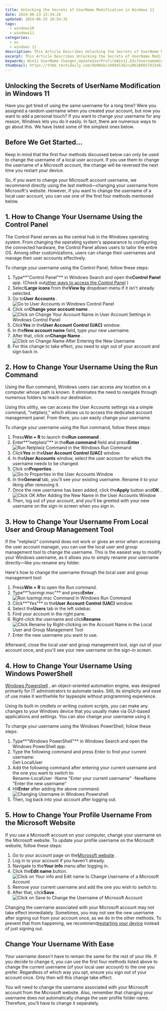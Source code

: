 ```yaml
---
title: Unlocking the Secrets of UserName Modification in Windows 11
date: 2024-06-23 15:34:24
updated: 2024-06-25 10:54:35
tags:
  - windows10
  - windows11
categories:
  - os
  - windows 11
description: This Article Describes Unlocking the Secrets of UserName Modification in Windows 11
excerpt: This Article Describes Unlocking the Secrets of UserName Modification in Windows 11
keywords: Win11 UserName Changer,UpdateUserProfileWin11,EditUsernameWin11,UserModifyWin11Tools,PersonalizeWin11Screen,WindowsProfileUpdateWin11,CustomUserNameWindows 11
thumbnail: https://thmb.techidaily.com/bb00ebc3d89d1362ca9b186657d254b37c10a245e721f7dc9d791e4530e6a65b.jpeg
---
```


## Unlocking the Secrets of UserName Modification in Windows 11

 Have you got tired of using the same username for a long time? Were you assigned a random username when you created your account, but now you want to add a personal touch? If you want to change your username for any reason, Windows lets you do it easily. In fact, there are numerous ways to go about this. We have listed some of the simplest ones below.

## Before We Get Started…

 Keep in mind that the first four methods discussed below can only be used to change the username of a local user account. If you use them to change the username of a Microsoft account, the change will be reversed the next time you restart your device.

 So, if you want to change your Microsoft account username, we recommend directly using the last method—changing your username from Microsoft's website. However, if you want to change the username of a local user account, you can use one of the first four methods mentioned below.

## 1\. How to Change Your Username Using the Control Panel

 The Control Panel serves as the central hub in the Windows operating system. From changing the operating system's appearance to configuring the connected hardware, the Control Panel allows users to tailor the entire OS. Among other customizations, users can change their usernames and manage their user accounts effectively.

To change your username using the Control Panel, follow these steps:

1. Type**"Control Panel"** in Windows Search and open the**Control Panel** app. (Check out[other ways to access the Control Panel](https://www.makeuseof.com/windows-open-control-panel/) )
2. Select**Large icons** from the**View by** dropdown menu if it isn't already selected.
3. Go to**User Accounts** .  
![Go to User Accounts in Windows Control Panel](https://static1.makeuseofimages.com/wordpress/wp-content/uploads/2023/04/1-go-to-user-accounts-in-windows-control-panel.jpg)
4. Click on**Change your account name** .  
![Click on Change Your Account Name in User Account Settings in Windows Control Panel](https://static1.makeuseofimages.com/wordpress/wp-content/uploads/2023/04/2-click-on-change-your-account-name-in-user-account-settings-in-windows-control-panel.jpg)
5. Click**Yes** in the**User Account Control (UAC)** window.
6. In the**New account name** field, type your new username.
7. After that, click on**Change Name** .  
![Click on Change Name After Entering the New Username](https://static1.makeuseofimages.com/wordpress/wp-content/uploads/2023/04/3-click-on-change-username-after-entering-the-new-username.jpg)
8. For this change to take effect, you need to sign out of your account and sign back in.

## 2\. How to Change Your Username Using the Run Command

 Using the Run command, Windows users can access any location on a computer whose path is known. It eliminates the need to navigate through numerous folders to reach our destination.

 Using this utility, we can access the User Accounts settings via a simple command, "netplwiz," which allows us to access the dedicated account management panel. From there, you can easily change your username.

To change your username using the Run command, follow these steps:

1. Press**Win + R** to launch the**Run command** .
2. Enter**"netplwiz"** in the**Run command** field and press**Enter** .  
![Run Netplwiz Command in the Windows Run Command](https://static1.makeuseofimages.com/wordpress/wp-content/uploads/2023/04/4-run-netplwiz-command-in-the-windows-run-command.jpg)
3. Click**Yes** in the**User Account Control (UAC)** window.
4. In the**User Accounts** window, select the user account for which the username needs to be changed.
5. Click on**Properties** .  
![Go to Properties in the User Accounts Window](https://static1.makeuseofimages.com/wordpress/wp-content/uploads/2023/04/5-go-to-properties-in-the-user-accounts-window.jpg)
6. In the**General** tab, you'll see your existing username. Rename it to your liking after removing it.
7. Once the new username has been added, click the**Apply** button and**OK** .  
![Click OK After Adding the New Name in the User Accounts Window](https://static1.makeuseofimages.com/wordpress/wp-content/uploads/2023/04/6-click-ok-after-adding-the-new-name-in-the-user-accounts-window.jpg)
8. Then, log out of your account, and you'll be greeted with your new username on the sign-in screen when you sign in.

## 3\. How to Change Your Username From Local User and Group Management Tool

 If the "netplwiz" command does not work or gives an error when accessing the user account manager, you can use the local user and group management tool to change the username. This is the easiest way to modify your Windows username, as it allows you to simply rename your username directly—like you rename any folder.

 Here's how to change the username through the local user and group management tool:

1. Press**Win + R** to open the Run command.
2. Type**"lusrmgr.msc"** and press**Enter** .  
![Run lusrmgr.msc Command in Windows Run Command](https://static1.makeuseofimages.com/wordpress/wp-content/uploads/2023/04/7-run-lusrmgr-msc-command-in-windows-run-command.jpg)
3. Click**"Yes"** in the**User Account Control (UAC)** window.
4. Select the**Users** tab in the left sidebar.
5. Find your account in the right pane.
6. Right-click the username and click**Rename** .  
![Click Rename by Right-clicking on the Account Name in the Local User and Group Management Tool](https://static1.makeuseofimages.com/wordpress/wp-content/uploads/2023/04/8-click-rename-by-right-clicking-on-the-account-name-in-the-local-user-and-group-management-tool.jpg)
7. Enter the new username you want to use.

 Afterward, close the local user and group management tool, sign out of your account once, and you'll see your new username on the sign-in screen.

## 4\. How to Change Your Username Using Windows PowerShell

[Windows Powershell](https://www.makeuseof.com/what-is-windows-powershell/) , an object-oriented automation engine, was designed primarily for IT administrators to automate tasks. Still, its simplicity and ease of use make it worthwhile for laypeople without programming experience.

 Using its built-in cmdlets or writing custom scripts, you can make any changes to your Windows device that you usually make via GUI-based applications and settings. You can also change your username using it.

 To change your username using the Windows PowerShell, follow these steps:

1. Type**"Windows PowerShell"** in Windows Search and open the Windows PowerShell app.
2. Type the following command and press Enter to find your current username:  
Get-LocalUser
3. Add the following command after entering your current username and the one you want to switch to:  
Rename-LocalUser -Name "Enter your current username" -NewName "Enter the new username"
4. Hit**Enter** after adding the above command.  
![Changing Username in Windows Powershell](https://static1.makeuseofimages.com/wordpress/wp-content/uploads/2023/04/changing-username-in-windows-powershell.jpg)
5. Then, log back into your account after logging out.

## 5\. How to Change Your Profile Username From the Microsoft Website

 If you use a Microsoft account on your computer, change your username on the Microsoft website. To update your profile username on the Microsoft website, follow these steps:

1. Go to your account page on the[Microsoft website](https://account.microsoft.com/account/Account) .
2. Log in to your account if you haven't already.
3. Navigate to the**Your info** menu after logging in.
4. Click the**Edit name** button.  
![Click on Your info and Edit name to Change Username of a Microsoft Account](https://static1.makeuseofimages.com/wordpress/wp-content/uploads/2023/04/click-on-your-info-and-edit-name-to-change-username-of-a-microsoft-account.jpg)
5. Remove your current username and add the one you wish to switch to.
6. After that, click**Save** .  
![Click on Save to Change the Username of Microsoft Account](https://static1.makeuseofimages.com/wordpress/wp-content/uploads/2023/04/click-on-save-to-change-the-username-of-microsoft-account.jpg)

 Changing the username associated with your Microsoft account may not take effect immediately. Sometimes, you may not see the new username after signing out from your account once, as we do in the other methods. To prevent that from happening, we recommend[restarting your device](https://www.makeuseof.com/windows-restart-methods/) instead of just signing out.

## Change Your Username With Ease

 Your username doesn't have to remain the same for the rest of your life. If you decide to change it, you can use the first four methods listed above to change the current username (of your local user account) to the one you prefer. Regardless of which way you opt, ensure you sign out of your account once. Only then will this change take effect.

 You will need to change the username associated with your Microsoft account from the Microsoft website. Also, remember that changing your username does not automatically change the user profile folder name. Therefore, you'll have to change it separately.


<ins class="adsbygoogle"
     style="display:block"
     data-ad-format="autorelaxed"
     data-ad-client="ca-pub-7571918770474297"
     data-ad-slot="1223367746"></ins>



<ins class="adsbygoogle"
     style="display:block"
     data-ad-client="ca-pub-7571918770474297"
     data-ad-slot="8358498916"
     data-ad-format="auto"
     data-full-width-responsive="true"></ins>
